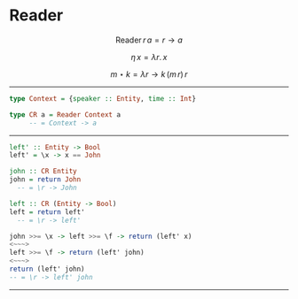 # Reader

$$\text{Reader}\,r\,a = r \to a$$

$$\eta\,x = \lambda r.\, x$$

$$m \star k = \lambda r \to k\,(m\,r)\,r$$


---


```haskell
type Context = {speaker :: Entity, time :: Int}

type CR a = Reader Context a
     -- = Context -> a
```


---


```haskell
left' :: Entity -> Bool
left' = \x -> x == John

john :: CR Entity
john = return John
  -- = \r -> John

left :: CR (Entity -> Bool)
left = return left'
  -- = \r -> left'

john >>= \x -> left >>= \f -> return (left' x)
<~~~>
left >>= \f -> return (left' john)
<~~~>
return (left' john)
-- = \r -> left' john
```


---




